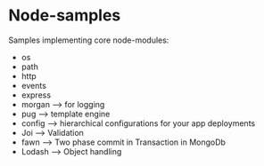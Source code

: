 # Node-samples
Samples implementing core node-modules:
- os
- path
- http
- events
- express
- morgan    --> for logging
- pug       --> template engine
- config    --> hierarchical configurations for your app                        deployments
- Joi       --> Validation
- fawn      --> Two phase commit in Transaction in MongoDb
- Lodash    --> Object handling
